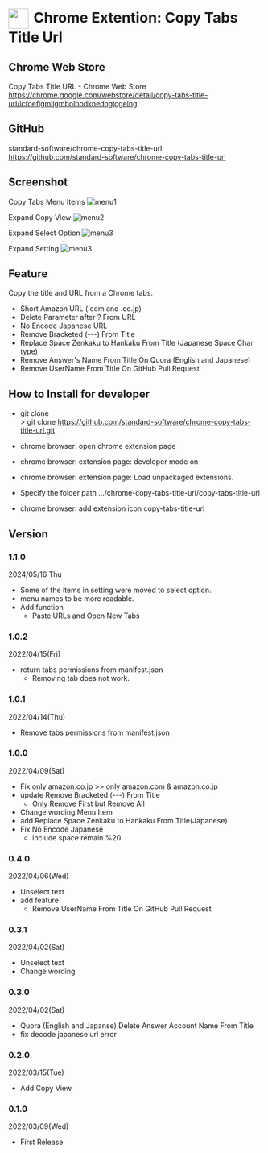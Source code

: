 # <img src="./copy-tabs-title-url/icon/icon128x128.png" width="40px" style="vertical-align:middle; margin-right:10px;">Chrome Extention: Copy Tabs Title Url

## Chrome Web Store

Copy Tabs Title URL - Chrome Web Store  
https://chrome.google.com/webstore/detail/copy-tabs-title-url/lcfoefigmljgmbolbodknedngjcgelng

## GitHub

standard-software/chrome-copy-tabs-title-url  
https://github.com/standard-software/chrome-copy-tabs-title-url

## Screenshot

Copy Tabs Menu Items
![menu1](./image/menu_1.png)

Expand Copy View
![menu2](./image/menu_2.png)

Expand Select Option
![menu3](./image/menu_3.png)

Expand Setting
![menu3](./image/menu_4.png)

## Feature

Copy the title and URL from a Chrome tabs.

- Short Amazon URL (.com and .co.jp)
- Delete Parameter after ? From URL
- No Encode Japanese URL
- Remove Bracketed (---) From Title 
- Replace Space Zenkaku to Hankaku From Title (Japanese Space Char type)
- Remove Answer's Name From Title On Quora (English and Japanese)
- Remove UserName From Title On GitHub Pull Request

## How to Install for developer

- git clone  
  \> git clone https://github.com/standard-software/chrome-copy-tabs-title-url.git

- chrome browser: open chrome extension page
- chrome browser: extension page: developer mode on
- chrome browser: extension page: Load unpackaged extensions.
- Specify the folder path
  .../chrome-copy-tabs-title-url/copy-tabs-title-url
- chrome browser: add extension icon copy-tabs-title-url

## Version

### 1.1.0
2024/05/16 Thu
- Some of the items in setting were moved to select option.
- menu names to be more readable.
- Add function
  - Paste URLs and Open New Tabs

### 1.0.2
2022/04/15(Fri)
- return tabs permissions from manifest.json
  - Removing tab does not work.

### 1.0.1
2022/04/14(Thu)
- Remove tabs permissions from manifest.json

### 1.0.0
2022/04/09(Sat)
- Fix only amazon.co.jp >> only amazon.com & amazon.co.jp
- update Remove Bracketed (---) From Title
  - Only Remove First but Remove All
- Change wording Menu Item
- add Replace Space Zenkaku to Hankaku From Title(Japanese)
- Fix No Encode Japanese
  - include space remain %20

### 0.4.0
2022/04/06(Wed)
- Unselect text
- add feature
  - Remove UserName From Title On GitHub Pull Request

### 0.3.1
2022/04/02(Sat)
- Unselect text
- Change wording

### 0.3.0
2022/04/02(Sat)
- Quora (English and Japanse) Delete Answer Account Name From Title
- fix decode japanese url error

### 0.2.0
2022/03/15(Tue)
- Add Copy View

### 0.1.0
2022/03/09(Wed)
- First Release

